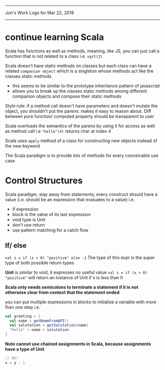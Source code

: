 *****************************************************************

Jon's Work Logs for Mar 22, 2018

*****************************************************************

# continue learning Scala

Scala has functions as well as methods, meaning, like JS, you can just call a function that is not related to a class
i.e.
`sqrt(2)`

Scala doesn't have static methods on classes but each class can have a related `companion object` which is a singleton whose methods act like the classes static methods
 - this seems to be similar to the prototype inheritance pattern of javascript
 - allows you to break up the classes static methods among different companion objects and compose their static methods

 Style rule: if a method call doesn't have parameters and doesn't mutate the object, you shouldn't put the parens: makes it easy to reason about.  Diff between pure function/ computed property should be transparent to user

 Scala overloads the semantics of the parens by using it for access as well as method call
 i.e
 `"hello"(4)` returns char at index 4

 Scala uses `apply` method of a class for constructing new objects instead of the new keyword

 The Scala paradigm is to provide lots of methods for every conceivable use case

# Control Structures

 Scala paradigm, stay away from statements, every construct should have a value (i.e. should be an expression that evaluates to a value)
 i.e. 
 * if expression
 * block is the value of its last expression
 * void type is Unit
 * don't use return
 * use pattern matching for a catch flow

## If/ else
`val s = if (x > 0) "positive" else -1`
The type of this expr is the super type of both possible return types

**Unit** is similar to void, it expresses no useful value
`val s = if (x > 0) "positive"` will return an instance of Unit if x is less than 0

**Scala only needs semicolons to terminate a statement if it is not otherwise clear from context that the statement ended**

you can put multiple expressions in blocks to initialize a variable with more than one step
i.e.
```scala
val greeting = {
  val name = getNameFromAPI()
  val salutation = getSalutation(name)
  "hello" + name + salutation
}
```

**Note cannot use chained assignments in Scala, because assignments have a type of Unit**
```scala
// NO!
x = y - 1
```